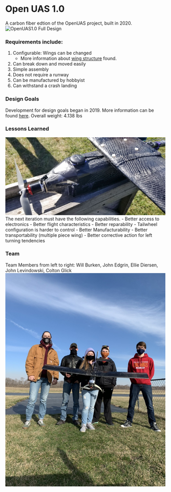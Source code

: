 # Open UAS 1.0 

A carbon fiber edtion of the OpenUAS project, built in 2020.
<img src="./2021-10-17_11-44_1.jpg" alt="OpenUAS1.0 Full Design" style="width:500px;"/>

### Requirements include:
1. Configurable: Wings can be changed
    - More information about [wing structure](../../docs/Legacy/Archive/Structures/wingconstruction.pdf) found.
2. Can break down and moved easily
3. Simple assembly
4. Does not require a runway
5. Can be manufactured by hobbyist
6. Can withstand a crash landing

### Design Goals
Development for design goals began in 2019. More information can be found [here](../../docs/Legacy/Archive/Design/Design_1.pdf).
Overall weight: 4.138 lbs

### Lessons Learned
<img src="./OpenUAS1.jpeg" alt="OpenUAS 1.0 Completed" style="width:500px;"/>
The next iteration must have the following capabilities.
- Better access to electronics
- Better flight characteristics
- Better reparability
- Tailwheel configuration is harder to control
- Better Manufacturability
- Better transportability (multiple piece wing)
- Better corrective action for left turning tendencies

### Team 
Team Members from left to right: Will Burken, John Edgrin, Ellie Diersen, John Levindowski, Colton Glick
<img src="./IMG1455694518271186034.jpg" alt="OpenUAS 1.0 Team" style="width:500px;"/>

